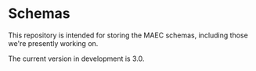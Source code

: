 Schemas
=======

This repository is intended for storing the MAEC schemas, including those we're presently working on. 

The current version in development is 3.0.